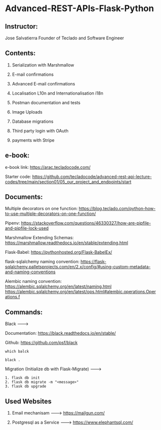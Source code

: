 # Advanced-REST-APIs-Flask-Python

## Instructor:

Jose Salvatierra Founder of Teclado and Software Engineer

## Contents:

1. Serialization with Marshmallow

2. E-mail confirmations

3. Advanced E-mail confirmations

4. Localisation L10n and Internationalisation i18n

5. Postman documentation and tests

6. Image Uploads

7. Database migrations

8. Third party login with OAuth

9. payments with Stripe

## e-book:

e-book link: https://arac.tecladocode.com/

Starter code: https://github.com/tecladocode/advanced-rest-api-lecture-codes/tree/main/section01/05_our_project_and_endpoints/start

## Documents:

Multiple decorators on one function: https://blog.teclado.com/python-how-to-use-multiple-decorators-on-one-function/

Pipenv: https://stackoverflow.com/questions/46330327/how-are-pipfile-and-pipfile-lock-used

Marshmallow Extending Schemas: https://marshmallow.readthedocs.io/en/stable/extending.html

Flask-Babel: https://pythonhosted.org/Flask-BabelEx/

flask-sqlalchemy naming convention: https://flask-sqlalchemy.palletsprojects.com/en/2.x/config/#using-custom-metadata-and-naming-conventions

Alembic naming convention: https://alembic.sqlalchemy.org/en/latest/naming.html
https://alembic.sqlalchemy.org/en/latest/ops.html#alembic.operations.Operations.f

## Commands:

Black ---> 

Documentation: https://black.readthedocs.io/en/stable/

Github: https://github.com/psf/black
```
which balck

black .
```

Migration (Initialize db with Flask-Migrate) --->
```
1. flask db init 
2. flask db migrate -m "<message>"
3. flask db upgrade
```

## Used Websites

1. Email mechanisam ---> https://mailgun.com/

2. Postgresql as a Service ---> https://www.elephantsql.com/